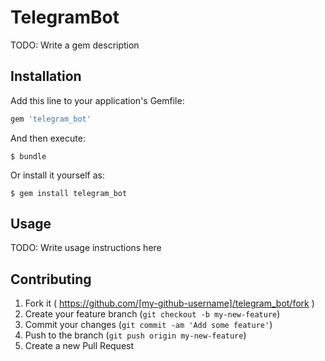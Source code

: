 # TelegramBot

TODO: Write a gem description

## Installation

Add this line to your application's Gemfile:

```ruby
gem 'telegram_bot'
```

And then execute:

    $ bundle

Or install it yourself as:

    $ gem install telegram_bot

## Usage

TODO: Write usage instructions here

## Contributing

1. Fork it ( https://github.com/[my-github-username]/telegram_bot/fork )
2. Create your feature branch (`git checkout -b my-new-feature`)
3. Commit your changes (`git commit -am 'Add some feature'`)
4. Push to the branch (`git push origin my-new-feature`)
5. Create a new Pull Request
